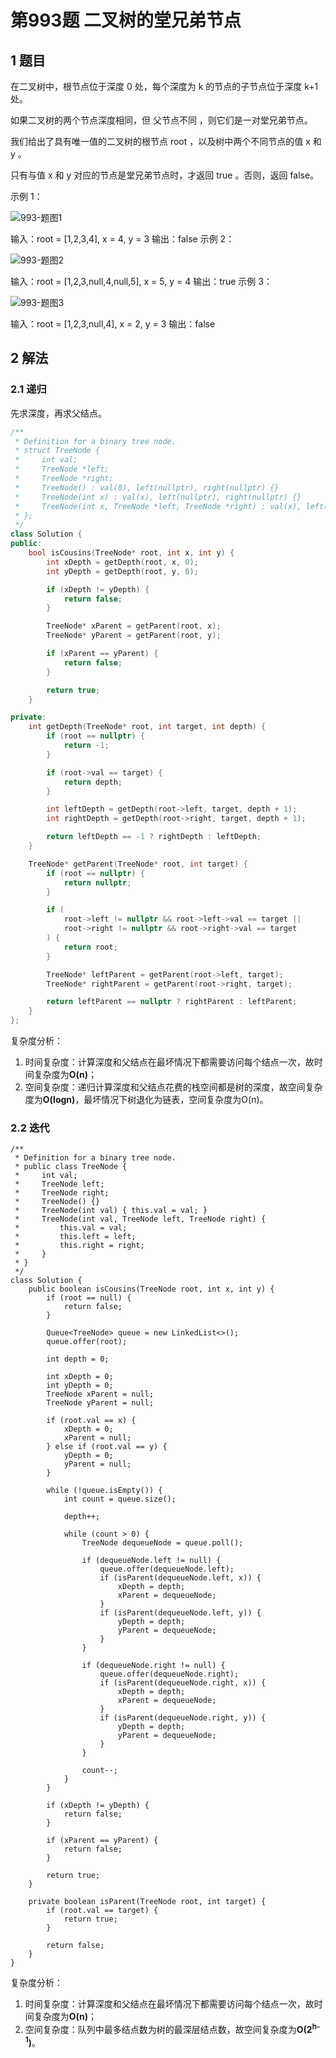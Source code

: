 # 第993题 二叉树的堂兄弟节点

## 1 题目

在二叉树中，根节点位于深度 0 处，每个深度为 k 的节点的子节点位于深度 k+1 处。

如果二叉树的两个节点深度相同，但 父节点不同 ，则它们是一对堂兄弟节点。

我们给出了具有唯一值的二叉树的根节点 root ，以及树中两个不同节点的值 x 和 y 。

只有与值 x 和 y 对应的节点是堂兄弟节点时，才返回 true 。否则，返回 false。

示例 1：

![993-题图1](images/993-题图1.png)

输入：root = [1,2,3,4], x = 4, y = 3
输出：false
示例 2：

![993-题图2](images/993-题图2.png)


输入：root = [1,2,3,null,4,null,5], x = 5, y = 4
输出：true
示例 3：

![993-题图3](images/993-题图3.png)

输入：root = [1,2,3,null,4], x = 2, y = 3
输出：false

## 2 解法

### 2.1 递归

先求深度，再求父结点。

```c++
/**
 * Definition for a binary tree node.
 * struct TreeNode {
 *     int val;
 *     TreeNode *left;
 *     TreeNode *right;
 *     TreeNode() : val(0), left(nullptr), right(nullptr) {}
 *     TreeNode(int x) : val(x), left(nullptr), right(nullptr) {}
 *     TreeNode(int x, TreeNode *left, TreeNode *right) : val(x), left(left), right(right) {}
 * };
 */
class Solution {
public:
    bool isCousins(TreeNode* root, int x, int y) {
        int xDepth = getDepth(root, x, 0);
        int yDepth = getDepth(root, y, 0);

        if (xDepth != yDepth) {
            return false;
        }

        TreeNode* xParent = getParent(root, x);
        TreeNode* yParent = getParent(root, y);

        if (xParent == yParent) {
            return false;
        }

        return true;
    }

private:
    int getDepth(TreeNode* root, int target, int depth) {
        if (root == nullptr) {
            return -1;
        }

        if (root->val == target) {
            return depth;
        }

        int leftDepth = getDepth(root->left, target, depth + 1);
        int rightDepth = getDepth(root->right, target, depth + 1);

        return leftDepth == -1 ? rightDepth : leftDepth;
    }

    TreeNode* getParent(TreeNode* root, int target) {
        if (root == nullptr) {
            return nullptr;
        }

        if (
            root->left != nullptr && root->left->val == target ||
            root->right != nullptr && root->right->val == target
        ) {
            return root;
        }

        TreeNode* leftParent = getParent(root->left, target);
        TreeNode* rightParent = getParent(root->right, target);

        return leftParent == nullptr ? rightParent : leftParent;
    } 
};
```

复杂度分析：

1. 时间复杂度：计算深度和父结点在最坏情况下都需要访问每个结点一次，故时间复杂度为**O(n)**；
2. 空间复杂度：递归计算深度和父结点花费的栈空间都是树的深度，故空间复杂度为**O(logn)**，最坏情况下树退化为链表，空间复杂度为O(n)。

### 2.2 迭代

```
/**
 * Definition for a binary tree node.
 * public class TreeNode {
 *     int val;
 *     TreeNode left;
 *     TreeNode right;
 *     TreeNode() {}
 *     TreeNode(int val) { this.val = val; }
 *     TreeNode(int val, TreeNode left, TreeNode right) {
 *         this.val = val;
 *         this.left = left;
 *         this.right = right;
 *     }
 * }
 */
class Solution {
    public boolean isCousins(TreeNode root, int x, int y) {
        if (root == null) {
            return false;
        }

        Queue<TreeNode> queue = new LinkedList<>();
        queue.offer(root);

        int depth = 0;

        int xDepth = 0;
        int yDepth = 0;
        TreeNode xParent = null;
        TreeNode yParent = null;

        if (root.val == x) {
            xDepth = 0;
            xParent = null;
        } else if (root.val == y) {
            yDepth = 0;
            yParent = null;
        }

        while (!queue.isEmpty()) {
            int count = queue.size();

            depth++;

            while (count > 0) {
                TreeNode dequeueNode = queue.poll();

                if (dequeueNode.left != null) {
                    queue.offer(dequeueNode.left);
                    if (isParent(dequeueNode.left, x)) {
                        xDepth = depth;
                        xParent = dequeueNode;
                    }
                    if (isParent(dequeueNode.left, y)) {
                        yDepth = depth;
                        yParent = dequeueNode;
                    }
                }

                if (dequeueNode.right != null) {
                    queue.offer(dequeueNode.right);
                    if (isParent(dequeueNode.right, x)) {
                        xDepth = depth;
                        xParent = dequeueNode;
                    }
                    if (isParent(dequeueNode.right, y)) {
                        yDepth = depth;
                        yParent = dequeueNode;
                    }
                }

                count--;
            }
        }

        if (xDepth != yDepth) {
            return false;
        }

        if (xParent == yParent) {
            return false;
        }

        return true;
    }

    private boolean isParent(TreeNode root, int target) {
        if (root.val == target) {
            return true;
        }

        return false;
    }
}
```

复杂度分析：

1. 时间复杂度：计算深度和父结点在最坏情况下都需要访问每个结点一次，故时间复杂度为**O(n)**；
2. 空间复杂度：队列中最多结点数为树的最深层结点数，故空间复杂度为**O(2<sup>h-1</sup>)**。

